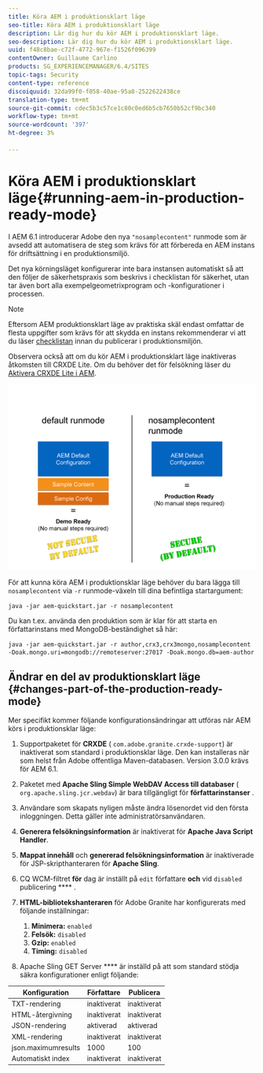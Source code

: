 ```yaml
---
title: Köra AEM i produktionsklart läge
seo-title: Köra AEM i produktionsklart läge
description: Lär dig hur du kör AEM i produktionsklart läge.
seo-description: Lär dig hur du kör AEM i produktionsklart läge.
uuid: f48c8bae-c72f-4772-967e-f1526f096399
contentOwner: Guillaume Carlino
products: SG_EXPERIENCEMANAGER/6.4/SITES
topic-tags: Security
content-type: reference
discoiquuid: 32da99f0-f058-40ae-95a8-2522622438ce
translation-type: tm+mt
source-git-commit: cdec5b3c57ce1c80c0ed6b5cb7650b52cf9bc340
workflow-type: tm+mt
source-wordcount: '397'
ht-degree: 3%

---
```



# Köra AEM i produktionsklart läge{#running-aem-in-production-ready-mode}

I AEM 6.1 introducerar Adobe den nya `"nosamplecontent"` runmode som är avsedd att automatisera de steg som krävs för att förbereda en AEM instans för driftsättning i en produktionsmiljö.

Det nya körningsläget konfigurerar inte bara instansen automatiskt så att den följer de säkerhetspraxis som beskrivs i checklistan för säkerhet, utan tar även bort alla exempelgeometrixprogram och -konfigurationer i processen.

>[!NOTE]
>
>Eftersom AEM produktionsklart läge av praktiska skäl endast omfattar de flesta uppgifter som krävs för att skydda en instans rekommenderar vi att du läser [checklistan](/help/sites-administering/security-checklist.md) innan du publicerar i produktionsmiljön.
>
>Observera också att om du kör AEM i produktionsklart läge inaktiveras åtkomsten till CRXDE Lite. Om du behöver det för felsökning läser du [Aktivera CRXDE Lite i AEM](/help/sites-administering/enabling-crxde-lite.md).

![chlimage_1-83](assets/chlimage_1-83.png)

För att kunna köra AEM i produktionsklar läge behöver du bara lägga till `nosamplecontent` via `-r` runmode-växeln till dina befintliga startargument:

```shell
java -jar aem-quickstart.jar -r nosamplecontent
```

Du kan t.ex. använda den produktion som är klar för att starta en författarinstans med MongoDB-beständighet så här:

```shell
java -jar aem-quickstart.jar -r author,crx3,crx3mongo,nosamplecontent -Doak.mongo.uri=mongodb://remoteserver:27017 -Doak.mongo.db=aem-author
```

## Ändrar en del av produktionsklart läge {#changes-part-of-the-production-ready-mode}

Mer specifikt kommer följande konfigurationsändringar att utföras när AEM körs i produktionsklar läge:

1. Supportpaketet för **CRXDE** ( `com.adobe.granite.crxde-support`) är inaktiverat som standard i produktionsklar läge. Den kan installeras när som helst från Adobe offentliga Maven-databasen. Version 3.0.0 krävs för AEM 6.1.

1. Paketet med **Apache Sling Simple WebDAV Access till databaser** ( `org.apache.sling.jcr.webdav`) är bara tillgängligt för **författarinstanser** .

1. Användare som skapats nyligen måste ändra lösenordet vid den första inloggningen. Detta gäller inte administratörsanvändaren.
1. **Generera felsökningsinformation** är inaktiverat för **Apache Java Script Handler**.

1. **Mappat innehåll** och **genererad felsökningsinformation** är inaktiverade för JSP-skripthanteraren för **Apache Sling**.

1. CQ WCM-filtret **för** dag är inställt på `edit` författare **och** vid `disabled` publicering **** .

1. **HTML-bibliotekshanteraren** för Adobe Granite har konfigurerats med följande inställningar:

   1. **Minimera:** `enabled`
   1. **Felsök:** `disabled`
   1. **Gzip:** `enabled`
   1. **Timing:** `disabled`

1. Apache Sling GET Server **** är inställd på att som standard stödja säkra konfigurationer enligt följande:

| **Konfiguration** | **Författare** | **Publicera** |
|---|---|---|
| TXT-rendering | inaktiverat | inaktiverat |
| HTML-återgivning | inaktiverat | inaktiverat |
| JSON-rendering | aktiverad | aktiverad |
| XML-rendering | inaktiverat | inaktiverat |
| json.maximumresults | 1000 | 100 |
| Automatiskt index | inaktiverat | inaktiverat |

